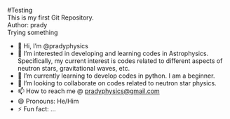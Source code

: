 #Testing
<br>
This is my first Git Repository.
<br>
Author: prady
<br>
Trying something

- 👋 Hi, I’m @pradyphysics
- 👀 I’m interested in developing and learning codes in Astrophysics. Specifically, my current interest is codes related to different aspects of neutron stars, gravitational waves, etc.
- 🌱 I’m currently learning to develop codes in python. I am a beginner.
- 💞️ I’m looking to collaborate on codes related to neutron star physics.
- 📫 How to reach me @ pradyphysics@gmail.com
- 😄 Pronouns: He/Him
- ⚡ Fun fact: ...

<!---
pradyphysics/pradyphysics is a ✨ special ✨ repository because its `README.md` (this file) appears on your GitHub profile.
You can click the Preview link to take a look at your changes.
--->
